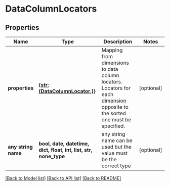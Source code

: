 # DataColumnLocators


## Properties
Name | Type | Description | Notes
------------ | ------------- | ------------- | -------------
**properties** | [**{str: (DataColumnLocator,)}**](DataColumnLocator.md) | Mapping from dimensions to data column locators. Locators for each dimension opposite to the sorted one must be specified. | [optional] 
**any string name** | **bool, date, datetime, dict, float, int, list, str, none_type** | any string name can be used but the value must be the correct type | [optional]

[[Back to Model list]](../README.md#documentation-for-models) [[Back to API list]](../README.md#documentation-for-api-endpoints) [[Back to README]](../README.md)



